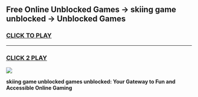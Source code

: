 
## Free Online Unblocked Games → skiing game unblocked → Unblocked Games
<h3>
<a href="https://premium.freeplayer.one?title=skiing_game_unblocked&ref=21F">CLICK TO PLAY</a></h3>
<hr>

<h3>
<a href="https://premium.freeplayer.one?title=skiing_game_unblocked&ref=21F">CLICK 2 PLAY</a>
  
</h3>

<a href="https://premium.freeplayer.one?title=skiing_game_unblocked&ref=21F/"><img src="https://clearcache.store/games.png"></a>


**skiing game unblocked games unblocked: Your Gateway to Fun and Accessible Online Gaming**
